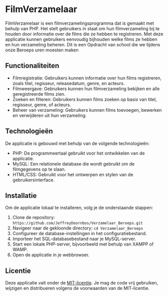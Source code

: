 # FilmVerzamelaar

FilmVerzamelaar is een filmverzamelingsprogramma dat is gemaakt met behulp van PHP. Het stelt gebruikers in staat om hun filmverzameling bij te houden door informatie over de films die ze hebben te registreren. Met deze applicatie kunnen gebruikers eenvoudig bijhouden welke films ze hebben en hun verzameling beheren.
Dit is een Opdracht van school die we tijdens onze Beroeps uren moesten maken
## Functionaliteiten

- Filmregistratie: Gebruikers kunnen informatie over hun films registreren, zoals titel, regisseur, releasedatum, genre, en acteurs.
- Filmweergave: Gebruikers kunnen hun filmverzameling bekijken en alle geregistreerde films zien.
- Zoeken en filteren: Gebruikers kunnen films zoeken op basis van titel, regisseur, genre, of acteurs.
- Beheer van verzameling: Gebruikers kunnen films toevoegen, bewerken en verwijderen uit hun verzameling.

## Technologieën

De applicatie is gebouwd met behulp van de volgende technologieën:

- PHP: De programmeertaal gebruikt voor het ontwikkelen van de applicatie.
- MySQL: Een relationele database die wordt gebruikt om de filmgegevens op te slaan.
- HTML/CSS: Gebruikt voor het ontwerpen en stylen van de gebruikersinterface.

## Installatie

Om de applicatie lokaal te installeren, volg je de onderstaande stappen:

1. Clone de repository: `https://github.com/JeffreyDoornbos/Verzamelaar_Beroeps.git`
2. Navigeer naar de gekloonde directory: `cd Verzamelaar_Beroeps`
3. Configureer de database-instellingen in het configuratiebestand.
4. Importeer het SQL-databasebestand naar je MySQL-server.
5. Start een lokale PHP-server, bijvoorbeeld met behulp van XAMPP of WAMP.
6. Open de applicatie in je webbrowser.

## Licentie

Deze applicatie valt onder de [MIT-licentie](LICENSE). Je mag de code vrij gebruiken, wijzigen en distribueren volgens de voorwaarden van de MIT-licentie.
